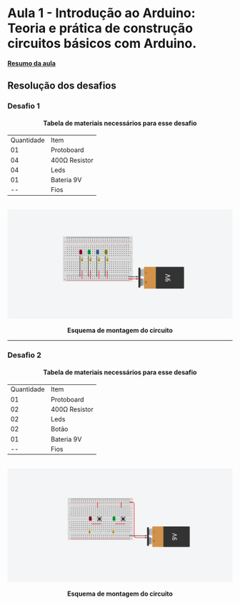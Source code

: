 <h1>Aula 1 - Introdução ao Arduino: Teoria e prática de construção circuitos básicos com Arduino.</h1>

<a href="https://github.com/RAS-UFPB/Resumo-das-aulas-do-Grupo-de-Robotica/tree/main/Resumo%20aula%201"><b>Resumo da aula</b></a>

<h2>Resolução dos desafios</h2>

<h3>Desafio 1</h3>

<div align='center'>
    <h4>Tabela de materiais necessários para esse desafio</h4>
    <table>
        <tr><td>Quantidade</td> <td>Item</td></tr>
        <tr><td>01</td> <td>Protoboard</td></tr>
        <tr><td>04</td> <td>400Ω Resistor</td></tr>
        <tr><td>04</td> <td>Leds</td></tr>
        <tr><td>01</td> <td>Bateria 9V</td></tr>
        <tr><td>--</td> <td>Fios</td></tr>
    </table>
</div>

<br>
<div align="center"><img src="./imgs/desafio_01.png" alt="" width="800px">
    <p><b>Esquema de montagem do circuito</b></p>
</div>
<hr>

<h3>Desafio 2</h3>

<div align='center'>
    <h4>Tabela de materiais necessários para esse desafio</h4>
    <table>
        <tr><td>Quantidade</td> <td>Item</td></tr>
        <tr><td>01</td> <td>Protoboard</td></tr>
        <tr><td>02</td> <td>400Ω Resistor</td></tr>
        <tr><td>02</td> <td>Leds</td></tr>
        <tr><td>02</td> <td>Botão</td></tr>
        <tr><td>01</td> <td>Bateria 9V</td></tr>
        <tr><td>--</td> <td>Fios</td></tr>
    </table>
</div>

<br>
<div align="center"><img src="./imgs/desafio_02.png" alt="" width="800px">
    <p><b>Esquema de montagem do circuito</b></p>
</div>
